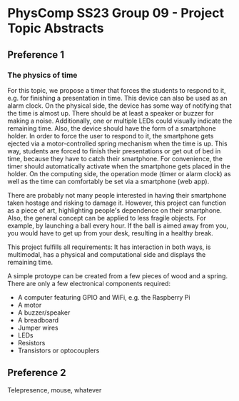 # PhysComp SS23 Group 09 - Project Topic Abstracts

## Preference 1

### The physics of time

For this topic, we propose a timer that forces the students to respond to it, e.g. for finishing a presentation in time. This device can also be used as an alarm clock. On the physical side, the device has some way of notifying that the time is almost up. There should be at least a speaker or buzzer for making a noise. Additionally, one or multiple LEDs could visually indicate the remaining time. Also, the device should have the form of a smartphone holder. In order to force the user to respond to it, the smartphone gets ejected via a motor-controlled spring mechanism when the time is up. This way, students are forced to finish their presentations or get out of bed in time, because they have to catch their smartphone. For convenience, the timer should automatically activate when the smartphone gets placed in the holder. On the computing side, the operation mode (timer or alarm clock) as well as the time can comfortably be set via a smartphone (web app).

There are probably not many people interested in having their smartphone taken hostage and risking to damage it. However, this project can function as a piece of art, highlighting people's dependence on their smartphone. Also, the general concept can be applied to less fragile objects. For example, by launching a ball every hour. If the ball is aimed away from you, you would have to get up from your desk, resulting in a healthy break.

This project fulfills all requirements: It has interaction in both ways, is multimodal, has a physical and computational side and displays the remaining time.

A simple protoype can be created from a few pieces of wood and a spring. There are only a few electronical components required:
* A computer featuring GPIO and WiFi, e.g. the Raspberry Pi
* A motor
* A buzzer/speaker
* A breadboard
* Jumper wires
* LEDs
* Resistors
* Transistors or optocouplers

## Preference 2

Telepresence, mouse, whatever
